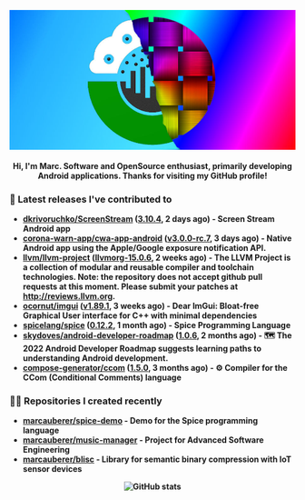 <p align="center">
	<img src="https://raw.githubusercontent.com/marcauberer/marcauberer/master/images/frontpage-image.jpg">
	<br><br>
	<b>Hi, I'm Marc. Software and OpenSource enthusiast, primarily developing Android applications. Thanks for visiting my GitHub profile!
</p>

### 🚀 Latest releases I've contributed to


- [dkrivoruchko/ScreenStream](https://github.com/dkrivoruchko/ScreenStream) ([3.10.4](https://github.com/dkrivoruchko/ScreenStream/releases/tag/3.10.4), 2 days ago) - Screen Stream Android app
- [corona-warn-app/cwa-app-android](https://github.com/corona-warn-app/cwa-app-android) ([v3.0.0-rc.7](https://github.com/corona-warn-app/cwa-app-android/releases/tag/v3.0.0-rc.7), 3 days ago) - Native Android app using the Apple/Google exposure notification API.
- [llvm/llvm-project](https://github.com/llvm/llvm-project) ([llvmorg-15.0.6](https://github.com/llvm/llvm-project/releases/tag/llvmorg-15.0.6), 2 weeks ago) - The LLVM Project is a collection of modular and reusable compiler and toolchain technologies. Note: the repository does not accept github pull requests at this moment. Please submit your patches at http://reviews.llvm.org.
- [ocornut/imgui](https://github.com/ocornut/imgui) ([v1.89.1](https://github.com/ocornut/imgui/releases/tag/v1.89.1), 3 weeks ago) - Dear ImGui: Bloat-free Graphical User interface for C&#43;&#43; with minimal dependencies
- [spicelang/spice](https://github.com/spicelang/spice) ([0.12.2](https://github.com/spicelang/spice/releases/tag/0.12.2), 1 month ago) - Spice Programming Language
- [skydoves/android-developer-roadmap](https://github.com/skydoves/android-developer-roadmap) ([1.0.6](https://github.com/skydoves/android-developer-roadmap/releases/tag/1.0.6), 2 months ago) - 🗺 The 2022 Android Developer Roadmap suggests learning paths to understanding Android development.
- [compose-generator/ccom](https://github.com/compose-generator/ccom) ([1.5.0](https://github.com/compose-generator/ccom/releases/tag/1.5.0), 3 months ago) - ⚙️ Compiler for the CCom (Conditional Comments) language

### 👨‍💻 Repositories I created recently
- [marcauberer/spice-demo](https://github.com/marcauberer/spice-demo) - Demo for the Spice programming language
- [marcauberer/music-manager](https://github.com/marcauberer/music-manager) - Project for Advanced Software Engineering
- [marcauberer/blisc](https://github.com/marcauberer/blisc) - Library for semantic binary compression with IoT sensor devices

<p align="center">
	<img src="https://github-readme-stats.vercel.app/api?username=marcauberer&show_icons=true&theme=dark" alt="GitHub stats">
</p>
